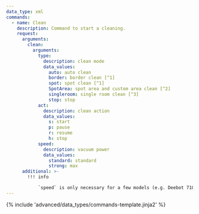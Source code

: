 ```yaml
---
data_type: xml
commands:
  - name: Clean
    description: Command to start a cleaning.
    request:
      arguments:
        clean:
          arguments:
            type:
              description: clean mode
              data_values:
                auto: auto clean
                border: border clean [^1]
                spot: spot clean [^1]
                SpotArea: spot area and custom area clean [^2]
                singleroom: single room clean [^3]
                stop: stop
            act:
              description: clean action
              data_values:
                s: start
                p: pause
                r: resume
                h: stop
            speed:
              description: vacuum power
              data_values:
                standard: standard
                strong: max
      additional: >-
        !!! info

            `speed` is only necessary for a few models (e.g. Deebot 710 series)
---
```


{% include 'advanced/data_types/commands-template.jinja2' %}

[^1]: Models without mapping functionality only
[^2]: Models with mapping functionality only
[^3]: Models with single room cleaning mode only
